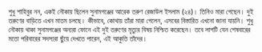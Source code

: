 শুধু শাহিবুর নন, একই নৌকায় ছিলেন সুনামগঞ্জের আরেক তরুণ রেজাউল ইসলাম (২৪)। তিনিও মারা গেছেন। দুই তরুণের বাড়িতে এখন মাতম চলছে। কীভাবে, কোথায় তাঁরা মারা গেলেন, এসবের বিস্তারিত এখনো জানা যায়নি। শুধু নৌকায় থাকা সুনামগঞ্জের অন্যরা ফোনে এই দুই তরুণের মৃত্যুর বিষয় নিশ্চিত করেছেন। তবে লাশটি যেন শেষবারের মতো পরিবারের সদস্যরা ছুঁয়ে দেখতে পারেন, এই আকুতি তাঁদের।
